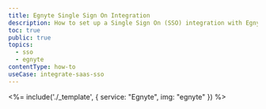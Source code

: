 ```yaml
---
title: Egnyte Single Sign On Integration
description: How to set up a Single Sign On (SSO) integration with Egnyte and Auth0.
toc: true
public: true
topics:
  - sso
  - egnyte
contentType: how-to
useCase: integrate-saas-sso
---
```


<%= include('./_template', {
  service: "Egnyte",
  img: "egnyte"
}) %>
